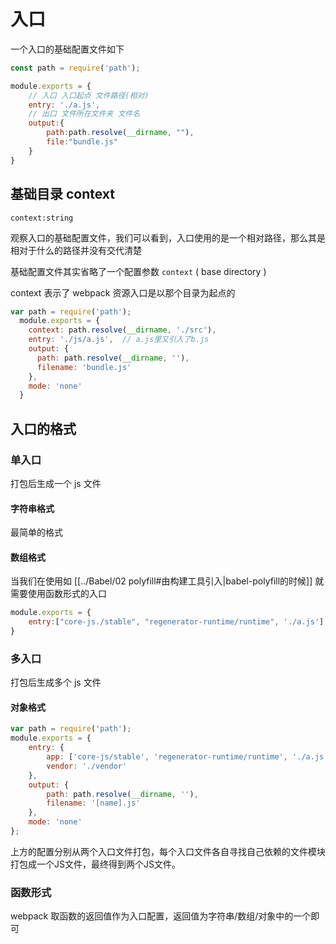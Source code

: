 # 入口

一个入口的基础配置文件如下

```js
const path = require('path');

module.exports = {
	// 入口 入口起点 文件路径(相对)
	entry: './a.js',
	// 出口 文件所在文件夹 文件名
	output:{
		path:path.resolve(__dirname, ""),
		file:"bundle.js"
	}
}
```

## 基础目录 context

`context:string`

观察入口的基础配置文件，我们可以看到，入口使用的是一个相对路径，那么其是相对于什么的路径并没有交代清楚

基础配置文件其实省略了一个配置参数 `context` ( base directory )

context 表示了 webpack 资源入口是以那个目录为起点的

```js
var path = require('path');  
  module.exports = {
    context: path.resolve(__dirname, './src'),
    entry: './js/a.js',  // a.js里又引入了b.js
    output: {
      path: path.resolve(__dirname, ''),
      filename: 'bundle.js'
    },
    mode: 'none'
  }
```

## 入口的格式

### 单入口

打包后生成一个 js 文件

#### 字符串格式

最简单的格式

#### 数组格式

当我们在使用如 [[../Babel/02 polyfill#由构建工具引入|babel-polyfill的时候]] 就需要使用函数形式的入口

```js
module.exports = {
	entry:["core-js./stable", "regenerator-runtime/runtime", './a.js']
}
```

### 多入口

打包后生成多个 js 文件

#### 对象格式
```js
var path = require('path');  
module.exports = {
	entry: {
		app: ['core-js/stable', 'regenerator-runtime/runtime', './a.js'],
		vendor: './vendor'
	},
	output: {
		path: path.resolve(__dirname, ''),
		filename: '[name].js'
	},
	mode: 'none'
};
```

上方的配置分别从两个入口文件打包，每个入口文件各自寻找自己依赖的文件模块打包成一个JS文件，最终得到两个JS文件。

### 函数形式

webpack 取函数的返回值作为入口配置，返回值为字符串/数组/对象中的一个即可

